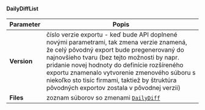 #### DailyDiffList
| Parameter | Popis |
| ----------- | ----------- |
| **Version**| číslo verzie exportu - keď bude API doplnené novými parametrami, tak zmena verzie znamená, že celý pôvodný export bude pregenerovaný do najnovšieho tvaru (bez tejto možnosti by napr. pridanie novej hodnoty do definície rozšíreného exportu znamenalo vytvorenie zmenového súboru s niekoľko sto tisíc firmami, taktiež by štruktúra pôvodných exportov zostala v pôvodnej verzii) |
| **Files**| zoznam súborov so zmenami [`DailyDiff`](#DailyDiff) |